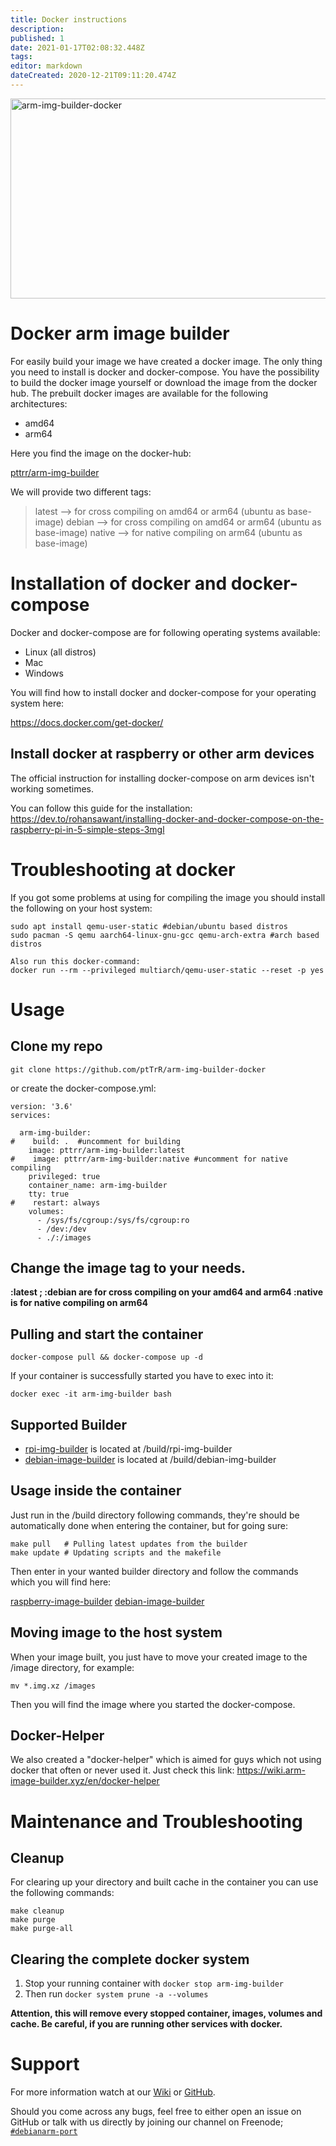 ```yaml
---
title: Docker instructions
description: 
published: 1
date: 2021-01-17T02:08:32.448Z
tags: 
editor: markdown
dateCreated: 2020-12-21T09:11:20.474Z
---
```


<img src="https://socialify.git.ci/ptTrR/arm-img-builder-docker/image?description=1&descriptionEditable=Build%20customized%20arm%20images%20with%20docker&font=Bitter&forks=1&issues=1&logo=https%3A%2F%2Fwww.docker.com%2Fsites%2Fdefault%2Ffiles%2Fd8%2F2019-07%2Fvertical-logo-monochromatic.png&owner=1&pattern=Charlie%20Brown&pulls=1&stargazers=1&theme=Dark" alt="arm-img-builder-docker" width="640" height="320" />

# Docker arm image builder

For easily build your image we have created a docker image. The only thing you need to install is docker and docker-compose.
You have the possibility to build the docker image yourself or download the image from the docker hub.
The prebuilt docker images are available for the following architectures:

* amd64
* arm64

Here you find the image on the docker-hub:

[pttrr/arm-img-builder](https://hub.docker.com/r/pttrr/arm-img-builder)

We will provide two different tags: 

> latest --> for cross compiling on amd64 or arm64 (ubuntu as base-image)
> debian --> for cross compiling on amd64 or arm64 (ubuntu as base-image)
> native --> for native compiling on arm64				 (ubuntu as base-image)	

# Installation of docker and docker-compose

Docker and docker-compose are for following operating systems available:

* Linux (all distros)
* Mac
* Windows

You will find how to install docker and docker-compose for your operating system here:

https://docs.docker.com/get-docker/

## Install docker at raspberry or other arm devices

The official instruction for installing docker-compose on arm devices isn't working sometimes. 

You can follow this guide for the installation:
https://dev.to/rohansawant/installing-docker-and-docker-compose-on-the-raspberry-pi-in-5-simple-steps-3mgl

# Troubleshooting at docker
If you got some problems at using for compiling the image you should install the following on your host system:

```
sudo apt install qemu-user-static #debian/ubuntu based distros
sudo pacman -S qemu aarch64-linux-gnu-gcc qemu-arch-extra #arch based distros

Also run this docker-command:
docker run --rm --privileged multiarch/qemu-user-static --reset -p yes
```
# Usage

## Clone my repo

```
git clone https://github.com/ptTrR/arm-img-builder-docker
```
or create the docker-compose.yml:

```
version: '3.6'
services:

  arm-img-builder:
#    build: .  #uncomment for building 
    image: pttrr/arm-img-builder:latest 
#    image: pttrr/arm-img-builder:native #uncomment for native compiling
    privileged: true
    container_name: arm-img-builder
    tty: true
#    restart: always
    volumes:
      - /sys/fs/cgroup:/sys/fs/cgroup:ro
      - /dev:/dev
      - ./:/images
```
## Change the image tag to your needs. 

**:latest ; :debian are for cross compiling on your amd64 and arm64
:native is for native compiling on arm64**

## Pulling and start the container

```
docker-compose pull && docker-compose up -d
```
If your container is successfully started you have to exec into it:
```
docker exec -it arm-img-builder bash
```

## Supported Builder

* [rpi-img-builder](https://github.com/pyavitz/rpi-img-builder) is located at /build/rpi-img-builder
* [debian-image-builder](https://github.com/pyavitz/debian-image-builder) is located at /build/debian-img-builder

## Usage inside the container

Just run in the /build directory following commands, they're should be automatically done when entering the container, but for going sure:

```
make pull 	# Pulling latest updates from the builder
make update # Updating scripts and the makefile
```
Then enter in your wanted builder directory and follow the commands which you will find here:

[raspberry-image-builder](https://wiki.arm-image-builder.xyz/en/Raspberry)
[debian-image-builder](https://wiki.arm-image-builder.xyz/en/Debian)

## Moving image to the host system
When your image built, you just have to move your created image to the /image directory, for example:
```
mv *.img.xz /images
```

Then you will find the image where you started the docker-compose. 

## Docker-Helper

We also created a "docker-helper" which is aimed for guys which not using docker that often or never used it. 
Just check this link:
https://wiki.arm-image-builder.xyz/en/docker-helper

# Maintenance and Troubleshooting

## Cleanup

For clearing up your directory and built cache in the container you can use the following commands:

```
make cleanup
make purge
make purge-all
```
## Clearing the complete docker system

1. Stop your running container with `docker stop arm-img-builder` 
2. Then run `docker system prune -a --volumes`

**Attention, this will remove every stopped container, images, volumes and cache. Be careful, if you are running other services with docker.**

# Support

For more information watch at our [Wiki](https://wiki.arm-image-builder.xyz/) or [GitHub](https://github.com/pyavitz).

Should you come across any bugs, feel free to either open an issue on GitHub or talk with us directly by joining our channel on Freenode; [`#debianarm-port`](irc://irc.freenode.net/#debianarm-port)